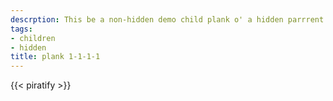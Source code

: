 ```yaml
---
descrption: This be a non-hidden demo child plank o' a hidden parrrent plank
tags:
- children
- hidden
title: plank 1-1-1-1
---
```

{{< piratify >}}